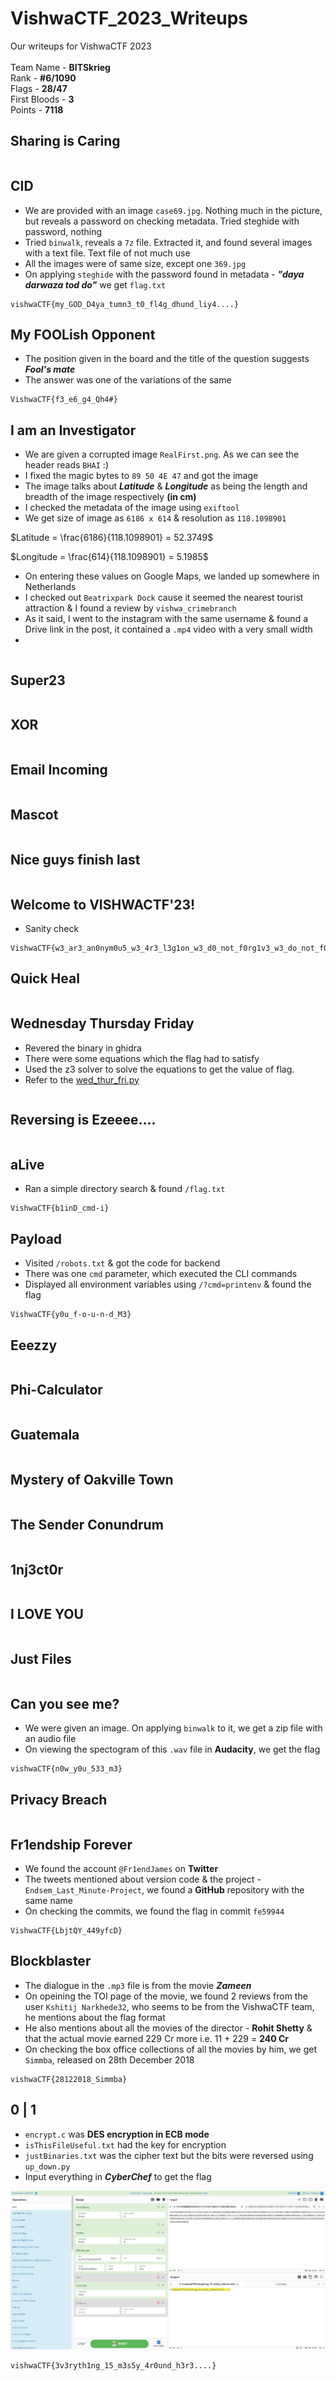 # VishwaCTF_2023_Writeups
Our writeups for VishwaCTF 2023<br><br>
Team Name - **BITSkrieg**<br>
Rank - **#6/1090**<br>
Flags - **28/47**<br>
First Bloods - **3**<br>
Points - **7118**

## Sharing is Caring
```

```

## CID
- We are provided with an image `case69.jpg`. Nothing much in the picture, but reveals a password on checking metadata. Tried steghide with password, nothing
- Tried `binwalk`, reveals a `7z` file. Extracted it, and found several images with a text file. Text file of not much use
- All the images were of same size, except one `369.jpg`
- On applying `steghide` with the password found in metadata - ***"daya darwaza tod do"*** we get `flag.txt`
```
vishwaCTF{my_GOD_D4ya_tumn3_t0_fl4g_dhund_liy4....}
```

## My FOOLish Opponent
- The position given in the board and the title of the question suggests ***Fool's mate***
- The answer was one of the variations of the same
```
VishwaCTF{f3_e6_g4_Qh4#}
```

## I am an Investigator
- We are given a corrupted image `RealFirst.png`. As we can see the header reads `BHAI` :)
- I fixed the magic bytes to `89 50 4E 47` and got the image
- The image talks about ***Latitude*** & ***Longitude*** as being the length and breadth of the image respectively **(in cm)**
- I checked the metadata of the image using `exiftool`
- We get size of image as `6186 x 614` & resolution as `118.1098901`

$Latitude = \frac{6186}{118.1098901} = 52.3749$
<br>

$Longitude = \frac{614}{118.1098901} = 5.1985$

- On entering these values on Google Maps, we landed up somewhere in Netherlands
- I checked out `Beatrixpark Dock` cause it seemed the nearest tourist attraction & I found a review by `vishwa_crimebranch`
- As it said, I went to the instagram with the same username & found a Drive link in the post, it contained a `.mp4` video with a very small width
- 
```

```

## Super23
```

```

## XOR

```

```

## Email Incoming
```

```

## Mascot
```

```

## Nice guys finish last
```

```

## Welcome to VISHWACTF'23!
- Sanity check
```
VishwaCTF{w3_ar3_an0nym0u5_w3_4r3_l3g1on_w3_d0_not_f0rg1v3_w3_do_not_f0rg3t}
```

## Quick Heal
```

```

## Wednesday Thursday Friday
- Revered the binary in ghidra
- There were some equations which the flag had to satisfy
- Used the z3 solver to solve the equations to get the value of flag.
- Refer to the [wed_thur_fri.py](assets/wed_thur_fri.py)
```

```

## Reversing is Ezeeee....
```

```

## aLive
- Ran a simple directory search & found `/flag.txt`
```
VishwaCTF{b1inD_cmd-i}
```

## Payload
- Visited `/robots.txt` & got the code for backend
- There was one `cmd` parameter, which executed the CLI commands
- Displayed all environment variables using `/?cmd=printenv` & found the flag
```
VishwaCTF{y0u_f-o-u-n-d_M3}
```

## Eeezzy
```

```

## Phi-Calculator
```

```

## Guatemala
```

```

## Mystery of Oakville Town
```

```

## The Sender Conundrum

```

```

## 1nj3ct0r
```

```

## I LOVE YOU
```

```

## Just Files
```

```

## Can you see me?
- We were given an image. On applying `binwalk` to it, we get a zip file with an audio file
- On viewing the spectogram of this `.wav` file in **Audacity**, we get the flag
```
vishwaCTF{n0w_y0u_533_m3}
```

## Privacy Breach
```

```

## Fr1endship Forever
- We found the account `@Fr1endJames` on **Twitter**
- The tweets mentioned about version code & the project - `Endsem_Last_Minute-Project`, we found a **GitHub** repository with the same name
- On checking the commits, we found the flag in commit `fe59944`
```
VishwaCTF{LbjtQY_449yfcD}
```

## Blockblaster
- The dialogue in the `.mp3` file is from the movie ***Zameen***
- On opeining the TOI page of the movie, we found 2 reviews from the user `Kshitij Narkhede32`, who seems to be from the VishwaCTF team, he mentions about the flag format
- He also mentions about all the movies of the director - **Rohit Shetty** & that the actual movie earned 229 Cr more i.e. 11 + 229 = **240 Cr**
- On checking the box office collections of all the movies by him, we get `Simmba`, released on 28th December 2018
```
vishwaCTF{28122018_Simmba}
```

## 0 | 1
- `encrypt.c` was **DES encryption in ECB mode**
- `isThisFileUseful.txt` had the key for encryption
- `justBinaries.txt` was the cipher text but the bits were reversed using `up_down.py`
- Input everything in ***CyberChef*** to get the flag

![](assets/1_0.png)
```
vishwaCTF{3v3ryth1ng_15_m3s5y_4r0und_h3r3....}
```